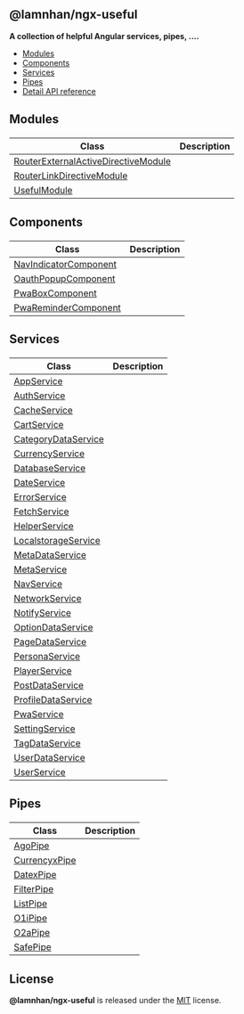 <section id="head" data-note="AUTO-GENERATED CONTENT, DO NOT EDIT DIRECTLY!">

# @lamnhan/ngx-useful

**A collection of helpful Angular services, pipes, ....**

</section>

<section id="tocx" data-note="AUTO-GENERATED CONTENT, DO NOT EDIT DIRECTLY!">

- [Modules](#modules)
- [Components](#components)
- [Services](#services)
- [Pipes](#pipes)
- [Detail API reference](https://lamnhan.github.io/ngx-useful)


</section>

<section id="modules" data-note="AUTO-GENERATED CONTENT, DO NOT EDIT DIRECTLY!">

<h2><a name="modules"><p>Modules</p>
</a></h2>

| Class                                                                                                                        | Description |
| ---------------------------------------------------------------------------------------------------------------------------- | ----------- |
| [RouterExternalActiveDirectiveModule](https://lamnhan.github.io/ngx-useful/classes/routerexternalactivedirectivemodule.html) |             |
| [RouterLinkDirectiveModule](https://lamnhan.github.io/ngx-useful/classes/routerlinkdirectivemodule.html)                     |             |
| [UsefulModule](https://lamnhan.github.io/ngx-useful/classes/usefulmodule.html)                                               |             |

</section>

<section id="components" data-note="AUTO-GENERATED CONTENT, DO NOT EDIT DIRECTLY!">

<h2><a name="components"><p>Components</p>
</a></h2>

| Class                                                                                            | Description |
| ------------------------------------------------------------------------------------------------ | ----------- |
| [NavIndicatorComponent](https://lamnhan.github.io/ngx-useful/classes/navindicatorcomponent.html) |             |
| [OauthPopupComponent](https://lamnhan.github.io/ngx-useful/classes/oauthpopupcomponent.html)     |             |
| [PwaBoxComponent](https://lamnhan.github.io/ngx-useful/classes/pwaboxcomponent.html)             |             |
| [PwaReminderComponent](https://lamnhan.github.io/ngx-useful/classes/pwaremindercomponent.html)   |             |

</section>

<section id="services" data-note="AUTO-GENERATED CONTENT, DO NOT EDIT DIRECTLY!">

<h2><a name="services"><p>Services</p>
</a></h2>

| Class                                                                                        | Description |
| -------------------------------------------------------------------------------------------- | ----------- |
| [AppService](https://lamnhan.github.io/ngx-useful/classes/appservice.html)                   |             |
| [AuthService](https://lamnhan.github.io/ngx-useful/classes/authservice.html)                 |             |
| [CacheService](https://lamnhan.github.io/ngx-useful/classes/cacheservice.html)               |             |
| [CartService](https://lamnhan.github.io/ngx-useful/classes/cartservice.html)                 |             |
| [CategoryDataService](https://lamnhan.github.io/ngx-useful/classes/categorydataservice.html) |             |
| [CurrencyService](https://lamnhan.github.io/ngx-useful/classes/currencyservice.html)         |             |
| [DatabaseService](https://lamnhan.github.io/ngx-useful/classes/databaseservice.html)         |             |
| [DateService](https://lamnhan.github.io/ngx-useful/classes/dateservice.html)                 |             |
| [ErrorService](https://lamnhan.github.io/ngx-useful/classes/errorservice.html)               |             |
| [FetchService](https://lamnhan.github.io/ngx-useful/classes/fetchservice.html)               |             |
| [HelperService](https://lamnhan.github.io/ngx-useful/classes/helperservice.html)             |             |
| [LocalstorageService](https://lamnhan.github.io/ngx-useful/classes/localstorageservice.html) |             |
| [MetaDataService](https://lamnhan.github.io/ngx-useful/classes/metadataservice.html)         |             |
| [MetaService](https://lamnhan.github.io/ngx-useful/classes/metaservice.html)                 |             |
| [NavService](https://lamnhan.github.io/ngx-useful/classes/navservice.html)                   |             |
| [NetworkService](https://lamnhan.github.io/ngx-useful/classes/networkservice.html)           |             |
| [NotifyService](https://lamnhan.github.io/ngx-useful/classes/notifyservice.html)             |             |
| [OptionDataService](https://lamnhan.github.io/ngx-useful/classes/optiondataservice.html)     |             |
| [PageDataService](https://lamnhan.github.io/ngx-useful/classes/pagedataservice.html)         |             |
| [PersonaService](https://lamnhan.github.io/ngx-useful/classes/personaservice.html)           |             |
| [PlayerService](https://lamnhan.github.io/ngx-useful/classes/playerservice.html)             |             |
| [PostDataService](https://lamnhan.github.io/ngx-useful/classes/postdataservice.html)         |             |
| [ProfileDataService](https://lamnhan.github.io/ngx-useful/classes/profiledataservice.html)   |             |
| [PwaService](https://lamnhan.github.io/ngx-useful/classes/pwaservice.html)                   |             |
| [SettingService](https://lamnhan.github.io/ngx-useful/classes/settingservice.html)           |             |
| [TagDataService](https://lamnhan.github.io/ngx-useful/classes/tagdataservice.html)           |             |
| [UserDataService](https://lamnhan.github.io/ngx-useful/classes/userdataservice.html)         |             |
| [UserService](https://lamnhan.github.io/ngx-useful/classes/userservice.html)                 |             |

</section>

<section id="pipes" data-note="AUTO-GENERATED CONTENT, DO NOT EDIT DIRECTLY!">

<h2><a name="pipes"><p>Pipes</p>
</a></h2>

| Class                                                                            | Description |
| -------------------------------------------------------------------------------- | ----------- |
| [AgoPipe](https://lamnhan.github.io/ngx-useful/classes/agopipe.html)             |             |
| [CurrencyxPipe](https://lamnhan.github.io/ngx-useful/classes/currencyxpipe.html) |             |
| [DatexPipe](https://lamnhan.github.io/ngx-useful/classes/datexpipe.html)         |             |
| [FilterPipe](https://lamnhan.github.io/ngx-useful/classes/filterpipe.html)       |             |
| [ListPipe](https://lamnhan.github.io/ngx-useful/classes/listpipe.html)           |             |
| [O1iPipe](https://lamnhan.github.io/ngx-useful/classes/o1ipipe.html)             |             |
| [O2aPipe](https://lamnhan.github.io/ngx-useful/classes/o2apipe.html)             |             |
| [SafePipe](https://lamnhan.github.io/ngx-useful/classes/safepipe.html)           |             |

</section>

<section id="license" data-note="AUTO-GENERATED CONTENT, DO NOT EDIT DIRECTLY!">

## License

**@lamnhan/ngx-useful** is released under the [MIT](https://github.com/lamnhan/ngx-useful/blob/master/LICENSE) license.

</section>
